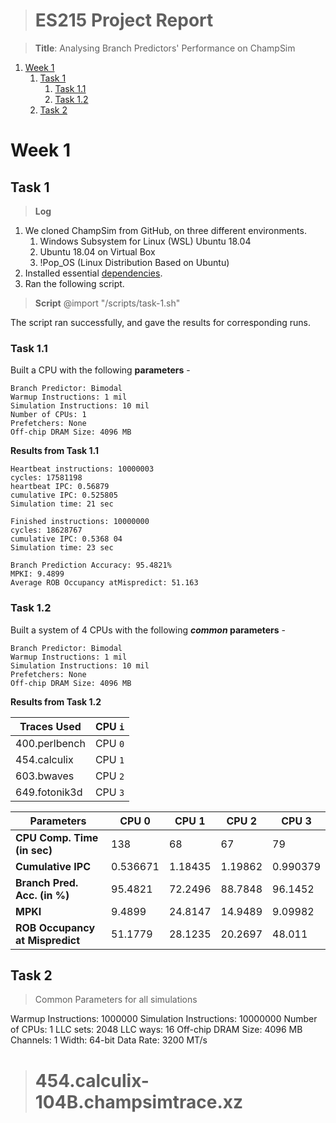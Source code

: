 ># ES215 Project Report

> **Title**: Analysing Branch Predictors' Performance on ChampSim

1. [Week 1](#week-1)
   1. [Task 1](#task-1)
      1. [Task 1.1](#task-11)
      2. [Task 1.2](#task-12)
   2. [Task 2](#task-2)

# Week 1

## Task 1
> **Log**
1. We cloned ChampSim from GitHub, on three different environments.
   1. Windows Subsystem for Linux (WSL) Ubuntu 18.04
   2. Ubuntu  18.04 on Virtual Box
   3. !Pop_OS (Linux Distribution Based on Ubuntu)
2. Installed essential [dependencies](https://arpitkaushal.github.io/champsim/cmdhist). 
3. Ran the following script. 
> **Script**
@import "/scripts/task-1.sh"

The script ran successfully, and gave the results for corresponding runs. 


### Task 1.1

Built a CPU with the following **parameters** -
    
    Branch Predictor: Bimodal
    Warmup Instructions: 1 mil
    Simulation Instructions: 10 mil
    Number of CPUs: 1
    Prefetchers: None
    Off-chip DRAM Size: 4096 MB

**Results from Task 1.1**

    Heartbeat instructions: 10000003 
    cycles: 17581198 
    heartbeat IPC: 0.56879 
    cumulative IPC: 0.525805 
    Simulation time: 21 sec 
    
    Finished instructions: 10000000 
    cycles: 18628767 
    cumulative IPC: 0.5368 04 
    Simulation time: 23 sec

    Branch Prediction Accuracy: 95.4821% 
    MPKI: 9.4899 
    Average ROB Occupancy atMispredict: 51.163

### Task 1.2

Built a system of 4 CPUs with the following ***common* parameters** -
    
    Branch Predictor: Bimodal
    Warmup Instructions: 1 mil
    Simulation Instructions: 10 mil
    Prefetchers: None
    Off-chip DRAM Size: 4096 MB

**Results from Task 1.2**

|Traces Used     |CPU `i`|
|----------------|-------|
|400.perlbench   |CPU `0`|
|454.calculix    |CPU `1`|
|603.bwaves      |CPU `2`|
|649.fotonik3d   |CPU `3`|

| Parameters                      | CPU 0    | CPU 1   | CPU 2   | CPU 3    |
|---------------------------------|----------|---------|---------|----------|
| **CPU Comp. Time (in sec)**     | 138      | 68      | 67      | 79       |
| **Cumulative IPC**              | 0.536671 | 1.18435 | 1.19862 | 0.990379 |
| **Branch Pred. Acc. (in %)**    | 95.4821  | 72.2496 | 88.7848 | 96.1452  |
| **MPKI**                        | 9.4899   | 24.8147 | 14.9489 | 9.09982  |
| **ROB Occupancy at Mispredict** | 51.1779  | 28.1235 | 20.2697 | 48.011   |

## Task 2

> Common Parameters for all simulations

Warmup Instructions: 1000000
Simulation Instructions: 10000000
Number of CPUs: 1
LLC sets: 2048
LLC ways: 16
Off-chip DRAM Size: 4096 MB Channels: 1 Width: 64-bit Data Rate: 3200 MT/s


># 454.calculix-104B.champsimtrace.xz 

